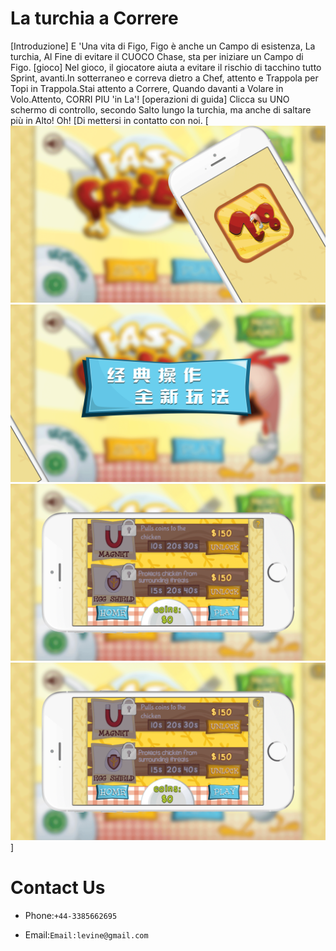 # La turchia a Correre

[Introduzione]
E 'Una vita di Figo, Figo è anche un Campo di esistenza, La turchia, Al Fine di evitare il CUOCO Chase, sta per iniziare un Campo di Figo.
[gioco]
Nel gioco, il giocatore aiuta a evitare il rischio di tacchino tutto Sprint, avanti.In sotterraneo e correva dietro a Chef, attento e Trappola per Topi in Trappola.Stai attento a Correre, Quando davanti a Volare in Volo.Attento, CORRI PIU 'in La'!
[operazioni di guida]
Clicca su UNO schermo di controllo, secondo Salto lungo la turchia, ma anche di saltare più in Alto! Oh!
[Di mettersi in contatto con noi.
[![](https://github.com/lilaiwei1236/Lucky/blob/master/turchia01.png)![](https://github.com/lilaiwei1236/Lucky/blob/master/turchia02.png)![](https://github.com/lilaiwei1236/Lucky/blob/master/turchia03.png)![](https://github.com/lilaiwei1236/Lucky/blob/master/turchia03.png)]

# Contact Us

* Phone:`+44-3385662695`

* Email:`Email:levine@gmail.com`
